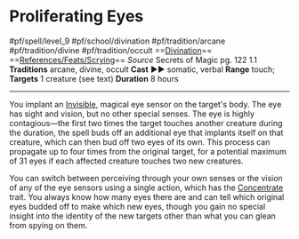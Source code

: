 # Proliferating Eyes
#pf/spell/level_9 #pf/school/divination #pf/tradition/arcane #pf/tradition/divine #pf/tradition/occult
==[Divination](../../../Traits/Divination.md)== ==[References/Feats/Scrying](References/Feats/Scrying)==
*Source* Secrets of Magic pg. 122 1.1
**Traditions** arcane, divine, occult
**Cast** ►► somatic, verbal
**Range** touch; **Targets** 1 creature (see text)
**Duration** 8 hours

---
You implant an [Invisible](../../../Conditions/Invisible.md), magical eye sensor on the target's body. The eye has sight and vision, but no other special senses. The eye is highly contagious—the first two times the target touches another creature during the duration, the spell buds off an additional eye that implants itself on that creature, which can then bud off two eyes of its own. This process can propagate up to four times from the original target, for a potential maximum of 31 eyes if each affected creature touches two new creatures.

You can switch between perceiving through your own senses or the vision of any of the eye sensors using a single action, which has the [Concentrate](../../../Traits/Concentrate.md) trait. You always know how many eyes there are and can tell which original eyes budded off to make which new eyes, though you gain no special insight into the identity of the new targets other than what you can glean from spying on them.